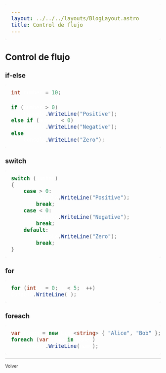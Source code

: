 ```yaml
---
layout: ../../../layouts/BlogLayout.astro
title: Control de flujo
---
```


# Control de flujo

## if-else

```csharp
int number = 10;

if (number > 0)
    Console.WriteLine("Positive");
else if (number < 0)
    Console.WriteLine("Negative");
else
    Console.WriteLine("Zero");
```

## switch

```csharp
switch (number)
{
    case > 0:
        Console.WriteLine("Positive");
        break;
    case < 0:
        Console.WriteLine("Negative");
        break;
    default:
        Console.WriteLine("Zero");
        break;
}
```

## for

```csharp
for (int i = 0; i < 5; i++)
Console.WriteLine(i);
```

## foreach

```csharp
var names = new List<string> { "Alice", "Bob" };
foreach (var name in names)
    Console.WriteLine(name);
```

<hr>

<p class="link-back-container">
  <a class="link-back" href="/blog/csharp">Volver</a>
</p>

<style>
  .link-back-container {
    margin: 0;
  }

  .link-back {
    color: var(--color-text);
    text-decoration: none;
    cursor: pointer;
  }

  .link-back:hover {
    color: crimson
  }

pre code {
  background: #232136;
  color: #fff;
  border-radius: 8px;
  padding: 1rem 1.2rem;
  display: block;
  font-size: 1.05rem;
  font-family: 'Fira Mono', 'Consolas', 'Menlo', monospace;
  line-height: 1.6;
  box-shadow: 0 2px 8px rgba(0,0,0,0.04);
  overflow-x: auto;
}
pre {
  background: #232136;
  border-radius: 8px;
  margin: 1.2rem 0;
  padding: 0;
  box-shadow: 0 2px 8px rgba(0,0,0,0.04);
  overflow-x: auto;
}
</style>

